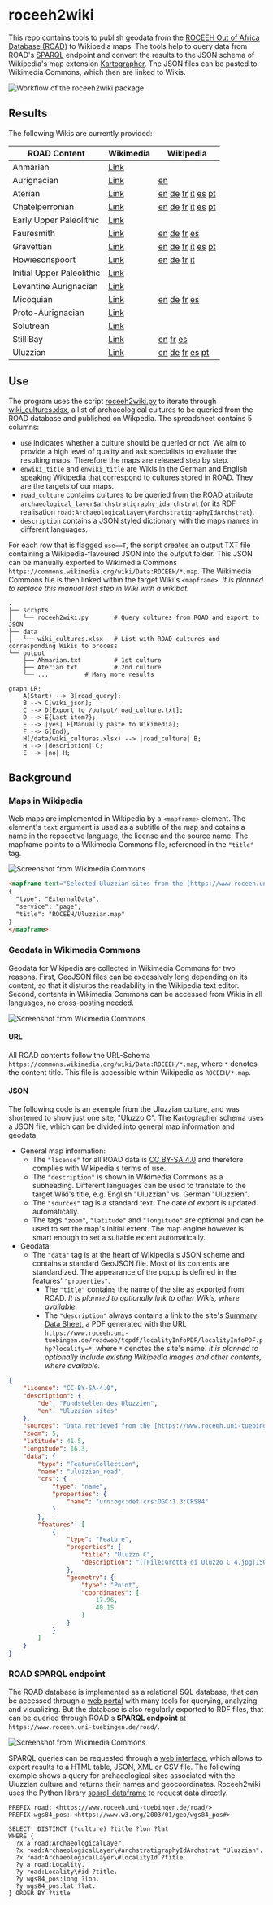 # roceeh2wiki
This repo contains tools to publish geodata from the [ROCEEH Out of Africa Database (ROAD)](https://www.roceeh.uni-tuebingen.de/roadweb/smarty_road_simple_search.php) to Wikipedia maps. The tools help to query data from ROAD's [SPARQL](http://www.roceeh.uni-tuebingen.de/roadweb/smarty_sparql_select.php "Must be logged in to enter webform") endpoint and convert the results to the JSON schema of Wikipedia's map extension [Kartographer](https://www.mediawiki.org/wiki/Help:Extension:Kartographer).
The JSON files can be pasted to Wikimedia Commons, which then are linked to Wikis.
 

![Workflow of the roceeh2wiki package](docs/workflow_small.png)

## Results
The following Wikis are currently provided:

|ROAD Content   |Wikimedia                                                                 |Wikipedia                                                                                                                 |
|---------------|--------------------------------------------------------------------------|--------------------------------------------------------------------------------------------------------------------------|
|Ahmarian       |[Link](https://commons.wikimedia.org/wiki/Data:ROCEEH/Ahmarian.map)       | |
|Aurignacian    |[Link](https://commons.wikimedia.org/wiki/Data:ROCEEH/Aurignacian.map)    | [en](https://en.wikipedia.org/wiki/Aurignacian) |
|Aterian        |[Link](https://commons.wikimedia.org/wiki/Data:ROCEEH/Aterian.map)        |[en](https://en.wikipedia.org/wiki/Aterian) [de](https://de.wikipedia.org/wiki/At%C3%A9rien) [fr](https://fr.wikipedia.org/wiki/At%C3%A9rien) [it](https://it.wikipedia.org/wiki/Cultura_ateriana) [es](https://es.wikipedia.org/wiki/Ateriense) [pt](https://pt.wikipedia.org/wiki/Cultura_ateriana)|
|Chatelperronian|[Link](https://commons.wikimedia.org/wiki/Data:ROCEEH/Chatelperronian.map)|[en](https://en.wikipedia.org/wiki/Ch%C3%A2telperronian) [de](https://de.wikipedia.org/wiki/Ch%C3%A2telperronien) [fr](https://fr.wikipedia.org/wiki/Ch%C3%A2telperronien) [it](https://it.wikipedia.org/wiki/Castelperroniano) [es](https://es.wikipedia.org/wiki/Ch%C3%A2telperroniense) [pt](https://pt.wikipedia.org/wiki/Chatelperronense)|
|Early Upper Paleolithic    |[Link](https://commons.wikimedia.org/wiki/Data:ROCEEH/Early_Upper_Paleolithic.map)    | |
|Fauresmith     |[Link](https://commons.wikimedia.org/wiki/Data:ROCEEH/Fauresmith.map)     |[en](https://en.wikipedia.org/wiki/Fauresmith_(industry)) [de](https://de.wikipedia.org/wiki/Fauresmith-Industrie) [fr](https://fr.wikipedia.org/wiki/Fauresmithien) [es](https://es.wikipedia.org/wiki/Fauresmithiense)|
|Gravettian     |[Link](https://commons.wikimedia.org/wiki/Data:ROCEEH/Gravettian.map)     |[en](https://en.wikipedia.org/wiki/Gravettian) [de](https://de.wikipedia.org/wiki/Gravettien) [fr](https://fr.wikipedia.org/wiki/Gravettien)  [it](https://it.wikipedia.org/wiki/Gravettiano) [es](https://es.wikipedia.org/wiki/Gravetiense) [pt](https://pt.wikipedia.org/wiki/Per%C3%ADodo_Gravetiano)|
|Howiesonspoort |[Link](https://commons.wikimedia.org/wiki/Data:ROCEEH/Howiesonspoort.map) |[en](https://en.wikipedia.org/wiki/Howiesons_Poort) [de](https://de.wikipedia.org/wiki/Howieson%E2%80%99s_Poort_Industrie) [fr](https://fr.wikipedia.org/wiki/Howiesons_Poort) [it](https://it.wikipedia.org/wiki/Howiesons_Poort) |
|Initial Upper Paleolithic    |[Link](https://commons.wikimedia.org/wiki/Data:ROCEEH/Initial_Upper_Paleolithic_Eurasia.map)    | |
|Levantine Aurignacian    |[Link](https://commons.wikimedia.org/wiki/Data:ROCEEH/Levantine_Aurignacian.map)    | |
|Micoquian      |[Link](https://commons.wikimedia.org/wiki/Data:ROCEEH/Micoquian.map)      |[en](https://en.wikipedia.org/wiki/Micoquien) [de](https://de.wikipedia.org/wiki/Micoquien) [fr](https://fr.wikipedia.org/wiki/Micoquien) [es](https://es.wikipedia.org/wiki/Micoquiense)|
|Proto-Aurignacian    |[Link](https://commons.wikimedia.org/wiki/Data:ROCEEH/Proto_Aurignacian.map)    | |
|Solutrean      |[Link](https://commons.wikimedia.org/wiki/Data:ROCEEH/Solutrean.map)      ||
|Still Bay      |[Link](https://commons.wikimedia.org/wiki/Data:ROCEEH/Still_Bay.map)      |[en](https://en.wikipedia.org/wiki/Stillbay) [fr](https://fr.wikipedia.org/wiki/Stillbay) [es](https://es.wikipedia.org/wiki/Stillbayense)|
|Uluzzian       |[Link](https://commons.wikimedia.org/wiki/Data:ROCEEH/Uluzzian.map)       |[en](https://en.wikipedia.org/wiki/Uluzzian) [de](https://de.wikipedia.org/wiki/Uluzzien) [fr](https://fr.wikipedia.org/wiki/Uluzzien) [es](https://es.wikipedia.org/wiki/Cultura_Uluzziana) [pt](https://pt.wikipedia.org/wiki/Cultura_Uluzziana) |


## Use

The program uses the script [roceeh2wiki.py](/script/roceeh2wiki.py) to iterate through [wiki_cultures.xlsx](/data/wiki_cultures.xlsx), a list of archaeological cultures to be queried from the ROAD database and published on Wikpedia. The spreadsheet contains 5 columns:
* `use` indicates whether a culture should be queried or not. We aim to provide a high level of quality and ask specialists to evaluate the resulting maps. Therefore the maps are released step by step.
* `enwiki_title` and `enwiki_title` are Wikis in the German and English speaking Wikipedia that correspond to cultures stored in ROAD. They are the targets of our maps.
* `road_culture` contains cultures to be queried from the ROAD attribute `archaeological_layer$archstratigraphy_idarchstrat` (or its RDF realisation `road:ArchaeologicalLayer\#archstratigraphyIdArchstrat`).
* `description` contains a JSON styled dictionary with the maps names in different languages.

For each row that is flagged `use==T`, the script creates an output TXT file containing a Wikipedia-flavoured JSON into the output folder. This JSON can be manually exported to Wikimedia Commons `https://commons.wikimedia.org/wiki/Data:ROCEEH/*.map`. The Wikimedia Commons file is then linked within the target Wiki's `<mapframe>`. _It is planned to replace this manual last step in Wiki with a wikibot._ 

```
.
├── scripts                  
│   └── roceeh2wiki.py       # Query cultures from ROAD and export to JSON
├── data
│   └── wiki_cultures.xlsx   # List with ROAD cultures and corresponding Wikis to process
└── output
    ├── Ahmarian.txt 	     # 1st culture
    ├── Aterian.txt 	     # 2nd culture
    └── ...		     # Many more results
```

```mermaid
graph LR;
    A(Start) --> B[road_query];
    B --> C[wiki_json];
    C --> D[Export to /output/road_culture.txt];
    D --> E{Last item?};
    E --> |yes| F[Manually paste to Wikimedia];
    F --> G(End);
    H(/data/wiki_cultures.xlsx) --> |road_culture| B;
    H --> |description| C;
    E --> |no| H;
```

## Background

### Maps in Wikipedia

Web maps are implemented in Wikipedia by a `<mapframe>` element. The element's `text` argument is used as a subtitle of the map and cotains a name in the repsective language, the license and the source name. The mapframe points to a Wikimedia Commons file, referenced in the `"title"` tag.

![Screenshot from Wikimedia Commons](docs/wikipedia_uluzzian_1000x700.png)

```html
<mapframe text="Selected Uluzzian sites from the [https://www.roceeh.uni-tuebingen.de/roadweb ROAD database] (CC BY-SA 4.0 ROCEEH)" longitude="16.3" latitude="41.5" zoom="5" width="450", height="350">
{
  "type": "ExternalData",
  "service": "page",
  "title": "ROCEEH/Uluzzian.map"
}
</mapframe>
```

### Geodata in Wikimedia Commons
Geodata for Wikipedia are collected in Wikimedia Commons for two reasons. First, GeoJSON files can be excessively long depending on its content, so that it disturbs the readability in the Wikipedia text editor. Second, contents in Wikimedia Commons can be accessed from Wikis in all languages, no cross-posting needed.

![Screenshot from Wikimedia Commons](docs/wikimedia_commons_uluzzian_1000x1000.png)

#### URL
All ROAD contents follow the URL-Schema `https://commons.wikimedia.org/wiki/Data:ROCEEH/*.map`, where  `*` denotes the content title. This file is accessible within Wikipedia as `ROCEEH/*.map`.

#### JSON
The following code is an exemple from the Uluzzian culture, and was shortened to show just one site, "Uluzzo C". The Kartographer schema uses a JSON file, which can be divided into general map information and geodata.

- General map information:
	- The `"license"` for all ROAD data is [CC BY-SA 4.0](https://www.roceeh.uni-tuebingen.de/roadweb/smarty_data_use_policy.php) and therefore complies with Wikipedia's terms of use. 
	- The `"description"` is shown in Wikimedia Commons as a subheading. Different languages can be used to translate to the target Wiki's title, e.g. English "Uluzzian" vs. German "Uluzzien".
	- The `"sources"` tag is a standard text. The date of export is updated automatically.
	- The tags `"zoom"`, `"latitude"` and `"longitude"` are optional and can be used to set the map's initial extent. The map engine however is smart enough to set a suitable extent automatically.
- Geodata:
	- The `"data"` tag is at the heart of Wikipedia's JSON scheme and contains a standard GeoJSON file. Most of its contents are standardized. The appearance of the popup is defined in the features' `"properties"`. 
		- The `"title"` contains the name of the site as exported from ROAD. _It is planned to optionally link to other Wikis, where available._ 
		- The `"description"` always contains a link to the site's [Summary Data Sheet](https://www.roceeh.uni-tuebingen.de/roadweb/tcpdf/localityInfoPDF/localityInfoPDF.php?locality=Uluzzo%20C), a PDF generated with the URL `https://www.roceeh.uni-tuebingen.de/roadweb/tcpdf/localityInfoPDF/localityInfoPDF.php?locality=*`, where `*` denotes the site's name. _It is planned to optionally include existing Wikipedia images and other contents, where available._
```json
{
    "license": "CC-BY-SA-4.0",
    "description": {
        "de": "Fundstellen des Uluzzien",
        "en": "Uluzzian sites"
    },
    "sources": "Data retrieved from the [https://www.roceeh.uni-tuebingen.de/roadweb ROCEEH Out Of Africa Database (ROAD)].",
    "zoom": 5,
    "latitude": 41.5,
    "longitude": 16.3,
    "data": {
        "type": "FeatureCollection",
        "name": "uluzzian_road",
        "crs": {
            "type": "name",
            "properties": {
                "name": "urn:ogc:def:crs:OGC:1.3:CRS84"
            }
        },
        "features": [
            {
                "type": "Feature",
                "properties": {
                    "title": "Uluzzo C",
                    "description": "[[File:Grotta di Uluzzo C 4.jpg|150px|alt=Grotta di Uluzzo C]]</br>[https://www.roceeh.uni-tuebingen.de/roadweb/tcpdf/localityInfoPDF/localityInfoPDF.php?locality=Uluzzo%20C Summary Data Sheet]"
                },
                "geometry": {
                    "type": "Point",
                    "coordinates": [
                        17.96,
                        40.15
                    ]
                }
            }
        ]
    }
}
```

### ROAD SPARQL endpoint
The ROAD database is implemented as a relational SQL database, that can be accessed through a [web portal](https://www.roceeh.uni-tuebingen.de/roadweb/smarty_road_simple_search.php) with many tools for querying, analyzing and visualizing. But the database is also regularly exported to RDF files, that can be queried through ROAD's **SPARQL endpoint** at `https://www.roceeh.uni-tuebingen.de/road/`. 

![Screenshot from Wikimedia Commons](docs/road_sparql_1000x550.png)

SPARQL queries can be requested through a [web interface](http://www.roceeh.uni-tuebingen.de/roadweb/smarty_sparql_select.php), which allows to export results to a HTML table, JSON, XML or CSV file. The following example shows a query for archaeological sites associated with the Uluzzian culture and returns their names and geocoordinates. Roceeh2wiki uses the Python library [sparql-dataframe](https://github.com/lawlesst/sparql-dataframe) to request data directly.


```sparql
PREFIX road: <https://www.roceeh.uni-tuebingen.de/road/>
PREFIX wgs84_pos: <https://www.w3.org/2003/01/geo/wgs84_pos#>

SELECT  DISTINCT (?culture) ?title ?lon ?lat
WHERE {
  ?x a road:ArchaeologicalLayer.
  ?x road:ArchaeologicalLayer\#archstratigraphyIdArchstrat "Uluzzian".
  ?x road:ArchaeologicalLayer\#localityId ?title.
  ?y a road:Locality.
  ?y road:Locality\#id ?title.
  ?y wgs84_pos:long ?lon.
  ?y wgs84_pos:lat ?lat.
} ORDER BY ?title
```
